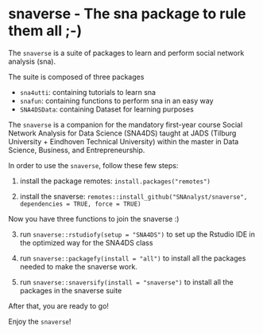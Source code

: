 # snaverse - The sna package to rule them all ;-)

The `snaverse` is a suite of packages to learn and perform social network analysis (sna). 

The suite is composed of three packages
- `sna4utti`: containing tutorials to learn sna
- `snafun`: containing functions to perform sna in an easy way
- `SNA4DSData`: containing Dataset for learning purposes

The `snaverse` is a companion for the mandatory first-year course Social Network Analysis for Data Science (SNA4DS) taught at JADS (Tilburg University + Eindhoven Technical University) within the master in Data Science, Business, and Entrepreneurship.

In order to use the `snaverse`, follow these few steps: 

1) install the package remotes: `install.packages("remotes")`

2) install the snaverse: `remotes::install_github("SNAnalyst/snaverse", dependencies = TRUE, force = TRUE)`


Now you have three functions to join the snaverse :)

3) run `snaverse::rstudiofy(setup = "SNA4DS")` to set up the Rstudio IDE in the optimized way for the SNA4DS class

4) run `snaverse::packagefy(install = "all")` to install all the packages needed to make the snaverse work.

3) run `snaverse::snaversify(install = "snaverse")` to install all the packages in the snaverse suite

After that, you are ready to go! 

Enjoy the `snaverse`!

